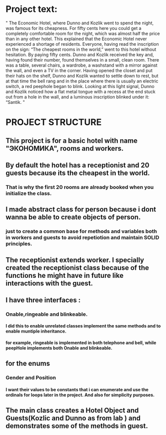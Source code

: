 # Project text:
"
The Economic Hotel, where Dunno and Kozlik went to spend the night,
was famous for its cheapness. For fifty cents here you could get a
completely comfortable room for the night, which was almost half the
price than in any other hotel. This explained that the Economic Hotel
never experienced a shortage of residents. Everyone, having read the
inscription on the sign: “The cheapest rooms in the world,”
went to this hotel without hesitation. By paying fifty cents. Dunno and
Kozlik received the key and, having found their number, found themselves
in a small, clean room. There was a table, several chairs, a wardrobe,
a washstand with a mirror against the wall, and even a TV in the corner.
Having opened the closet and put their hats on the shelf, Dunno and Kozlik
wanted to settle down to rest, but at that time the bell rang and in the
place where there is usually an electric switch, a red peephole began to blink.
Looking at this light signal, Dunno and Kozlik noticed how a flat metal tongue
with a recess at the end stuck out from a hole in the wall, and a luminous
inscription blinked under it: “Santik.
"

# PROJECT STRUCTURE

## This project is for a basic hotel with name "ЭКОНОМИКА", rooms and  workers.

## By default the hotel has a receptionist and 20 guests because its the cheapest in the world.

### That is why the first 20 rooms are already booked when you initialize the class.

## I made abstract class for person because i dont wanna be able to create objects of person.

### just to create a common base for methods and variables both in workers and guests to avoid repetiotion and maintain SOLID principles.

## The receptionist extends worker. I specially created the receptionist class because of the functions he might have in future like interactions with the guest.

## I have three interfaces :

### Onable,ringeable and blinkeable.
#### I did this to enable unrelated classes implement the same methods and to enable muntiple inheritance.
#### for example, ringeable is implemented in both telephone and bell, while peepHole implements both Onable and blinkeable.
## for the enums 
### Gender and  Position
####  I want their values to be  constants that i can enumerate and use the ordinals for loops later in the project. And also for simplicity purposes.
## The main class creates a Hotel Object and Guests(Kozlic and Dunno as from lab ) and demonstrates some of the methods in guest. 
